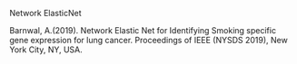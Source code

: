 Network ElasticNet

Barnwal, A.(2019). Network Elastic Net for Identifying Smoking specific gene expression for lung cancer. Proceedings of IEEE (NYSDS 2019), New York City, NY, USA.


